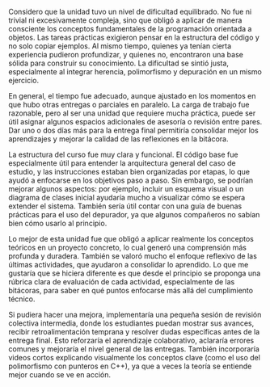 Considero que la unidad tuvo un nivel de dificultad equilibrado. No fue ni trivial ni excesivamente compleja, sino que obligó a aplicar de manera consciente los conceptos fundamentales de la programación orientada a objetos. Las tareas prácticas exigieron pensar en la estructura del código y no solo copiar ejemplos. Al mismo tiempo, quienes ya tenían cierta experiencia pudieron profundizar, y quienes no, encontraron una base sólida para construir su conocimiento. La dificultad se sintió justa, especialmente al integrar herencia, polimorfismo y depuración en un mismo ejercicio.

En general, el tiempo fue adecuado, aunque ajustado en los momentos en que hubo otras entregas o parciales en paralelo. La carga de trabajo fue razonable, pero al ser una unidad que requiere mucha práctica, puede ser útil asignar algunos espacios adicionales de asesoría o revisión entre pares. Dar uno o dos días más para la entrega final permitiría consolidar mejor los aprendizajes y mejorar la calidad de las reflexiones en la bitácora.

La estructura del curso fue muy clara y funcional. El código base fue especialmente útil para entender la arquitectura general del caso de estudio, y las instrucciones estaban bien organizadas por etapas, lo que ayudó a enfocarse en los objetivos paso a paso. Sin embargo, se podrían mejorar algunos aspectos: por ejemplo, incluir un esquema visual o un diagrama de clases inicial ayudaría mucho a visualizar cómo se espera extender el sistema. También sería útil contar con una guía de buenas prácticas para el uso del depurador, ya que algunos compañeros no sabían bien cómo usarlo al principio.

Lo mejor de esta unidad fue que obligó a aplicar realmente los conceptos teóricos en un proyecto concreto, lo cual generó una comprensión más profunda y duradera. También se valoró mucho el enfoque reflexivo de las últimas actividades, que ayudaron a consolidar lo aprendido. Lo que me gustaría que se hiciera diferente es que desde el principio se proponga una rúbrica clara de evaluación de cada actividad, especialmente de las bitácoras, para saber en qué puntos enfocarse más allá del cumplimiento técnico.

Si pudiera hacer una mejora, implementaría una pequeña sesión de revisión colectiva intermedia, donde los estudiantes puedan mostrar sus avances, recibir retroalimentación temprana y resolver dudas específicas antes de la entrega final. Esto reforzaría el aprendizaje colaborativo, aclararía errores comunes y mejoraría el nivel general de las entregas. También incorporaría videos cortos explicando visualmente los conceptos clave (como el uso del polimorfismo con punteros en C++), ya que a veces la teoría se entiende mejor cuando se ve en acción.
